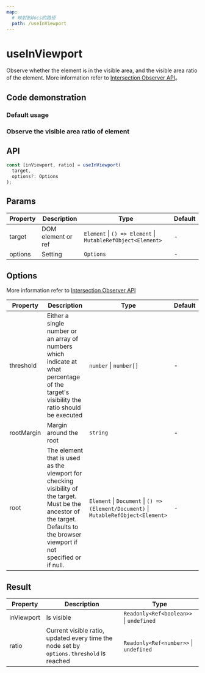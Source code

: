 ```yaml
---
map:
  # 映射到docs的路径
  path: /useInViewport
---
```


# useInViewport

Observe whether the element is in the visible area, and the visible area ratio of the element. More information refer to [Intersection Observer API](https://developer.mozilla.org/zh-CN/docs/Web/API/Intersection_Observer_API)。

## Code demonstration

### Default usage

<demo src="./demo/demo.vue"
  language="vue"
  title="Basic usage"
  desc="Observe if the element is visible."> </demo>

### Observe the visible area ratio of element

<demo src="./demo/demo1.vue"
  language="vue"
  title="Observe element visible area ratio"
  desc="Pass in options.threshold, you can control the ratio to be triggered when the visible area reach every threshold.
options.root can control the parent element, in this example, visible will not change relative to the browser viewport."> </demo>

## API

```typescript
const [inViewport, ratio] = useInViewport(
  target,
  options?: Options
);
```

## Params

| Property | Description | Type | Default |
| --- | --- | --- | --- |
| target | DOM element or ref | `Element` \| `() => Element` \| `MutableRefObject<Element>` | - |
| options | Setting | `Options` | - |

## Options

More information refer to [Intersection Observer API](https://developer.mozilla.org/zh-CN/docs/Web/API/Intersection_Observer_API)

| Property | Description | Type | Default |
| --- | --- | --- | --- |
| threshold | Either a single number or an array of numbers which indicate at what percentage of the target's visibility the ratio should be executed | `number` \| `number[]` | - |
| rootMargin | Margin around the root | `string` | - |
| root | The element that is used as the viewport for checking visibility of the target. Must be the ancestor of the target. Defaults to the browser viewport if not specified or if null. | `Element` \| `Document` \| `() => (Element/Document)` \| `MutableRefObject<Element>` | - |

## Result

| Property | Description | Type |
| --- | --- | --- |
| inViewport | Is visible | `Readonly<Ref<boolean>>` \| `undefined` |
| ratio | Current visible ratio, updated every time the node set by `options.threshold` is reached | `Readonly<Ref<number>>` \| `undefined` |
